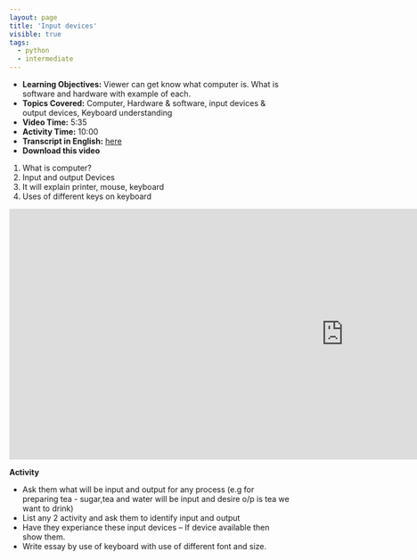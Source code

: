 ```yaml
---
layout: page
title: 'Input devices'
visible: true
tags:
  - python
  - intermediate
---
```


 - **Learning Objectives:**  Viewer can get know what computer is. What is software and hardware with example of each.
 - **Topics Covered:** Computer, Hardware & software, input devices & output devices, Keyboard understanding
 - **Video Time:** 5:35
 - **Activity Time:** 10:00
 - **Transcript in English:** [here](https://github.com/drashti4/localisationofschool/blob/gh-pages/subtitle/module-1/input_devices_keyboard_II)
 - **Download this video** 

1. What is computer?
2. Input and output Devices 
3. It will explain printer, mouse, keyboard
4. Uses of different keys on keyboard



<iframe width="1200" height="450" src="https://www.youtube.com/embed/C806xRTBUbU" frameborder="0" allowfullscreen></iframe>

**Activity**

- Ask them what will be input and output for any process (e.g for preparing tea - sugar,tea and water will be input and desire o/p is tea we want to drink)
- List any 2 activity and ask them to identify input and output
- Have they experiance these input devices – If device available then show them.
- Write essay by use of keyboard with use of different font and size.
